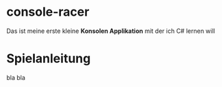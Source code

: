 # console-racer
Das ist meine erste kleine **Konsolen Applikation** mit der ich C# lernen will

# Spielanleitung
bla bla

